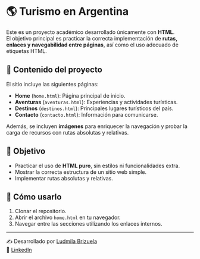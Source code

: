 # 🌎 Turismo en Argentina

Este es un proyecto académico desarrollado únicamente con **HTML**.  
El objetivo principal es practicar la correcta implementación de **rutas, enlaces y navegabilidad entre páginas**, así como el uso adecuado de etiquetas HTML.

## 📄 Contenido del proyecto

El sitio incluye las siguientes páginas:
- **Home** (`home.html`): Página principal de inicio.  
- **Aventuras** (`aventuras.html`): Experiencias y actividades turísticas.  
- **Destinos** (`destinos.html`): Principales lugares turísticos del país.  
- **Contacto** (`contacto.html`): Información para comunicarse.  

Además, se incluyen **imágenes** para enriquecer la navegación y probar la carga de recursos con rutas absolutas y relativas.

## 🎯 Objetivo
- Practicar el uso de **HTML puro**, sin estilos ni funcionalidades extra.  
- Mostrar la correcta estructura de un sitio web simple.  
- Implementar rutas absolutas y relativas.  

## 🚀 Cómo usarlo
1. Clonar el repositorio.  
2. Abrir el archivo `home.html` en tu navegador.  
3. Navegar entre las secciones utilizando los enlaces internos.  

---
✍️ Desarrollado por [Ludmila Brizuela](https://github.com/LuBrizuela02)  
🔗 [LinkedIn](https://www.linkedin.com/in/ludmila-brizuela-287a92265)
